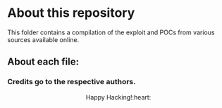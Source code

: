# About this repository

This folder contains a compilation of the exploit and POCs from various sources available online.

## About each file:


### Credits go to the respective authors.

<p align="center">
Happy Hacking!:heart:
</p> 
